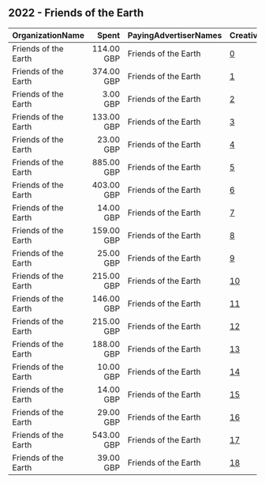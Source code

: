 ## 2022 - Friends of the Earth 
|OrganizationName|Spent|PayingAdvertiserNames|CreativeUrls|Impressions|Genders|AgeBrackets|CountryCodes|BillingAddresses|CandidateBallotInformation|
|:---|---:|:---|:---|---:|:---|:---|:---|:---|:---|
|Friends of the Earth|114.00 GBP|Friends of the Earth|[0](https://www.snap.com/political-ads/asset/a60c64be790282e9bc16705427b31fa8bf4cb0c48d160037ff13e706ca4cc159?mediaType=mp4)|99,636||18+|united kingdom|GB||
|Friends of the Earth|374.00 GBP|Friends of the Earth|[1](https://www.snap.com/political-ads/asset/0fd83ce3ebae5da96413497fe9f9c0d2ac48ce0bba6038c82a54786f67b99d0d?mediaType=mp4)|176,264||18+|united kingdom|GB||
|Friends of the Earth|3.00 GBP|Friends of the Earth|[2](https://www.snap.com/political-ads/asset/15cc398ea1905419c403aa45ed13eced9436445b8e183c2bbe33a1d883ef3d20?mediaType=mp4)|1,519||18+|united kingdom|GB||
|Friends of the Earth|133.00 GBP|Friends of the Earth|[3](https://www.snap.com/political-ads/asset/4c5e944a5e392c86c0c775e96dbc4f188135cd2e46919a6366739ac3fc5be6c0?mediaType=mp4)|61,595||18+|united kingdom|GB||
|Friends of the Earth|23.00 GBP|Friends of the Earth|[4](https://www.snap.com/political-ads/asset/15cc398ea1905419c403aa45ed13eced9436445b8e183c2bbe33a1d883ef3d20?mediaType=mp4)|13,229||18+|united kingdom|GB||
|Friends of the Earth|885.00 GBP|Friends of the Earth|[5](https://www.snap.com/political-ads/asset/8e34b0f041ed95af29d348cf93b52ebb7972a4164b8e3c0e532f4ef382b9ce92?mediaType=mp4)|856,960||18+|united kingdom|GB||
|Friends of the Earth|403.00 GBP|Friends of the Earth|[6](https://www.snap.com/political-ads/asset/56a64a3db9489a77e4924879839d593dce456d8de7a8b7ab2acdeff8d63bd2d9?mediaType=mp4)|151,292||18+|united kingdom|GB||
|Friends of the Earth|14.00 GBP|Friends of the Earth|[7](https://www.snap.com/political-ads/asset/5b4b7151d72a49172707ba10ce734d821ef9910df9f266f4d29d56adf41359ae?mediaType=mp4)|6,090||18+|united kingdom|GB||
|Friends of the Earth|159.00 GBP|Friends of the Earth|[8](https://www.snap.com/political-ads/asset/9a3965ce10e28d71e373ee1249a21d6bfb1694c630aa64669f7171541ee41376?mediaType=mp4)|94,753||18+|united kingdom|GB||
|Friends of the Earth|25.00 GBP|Friends of the Earth|[9](https://www.snap.com/political-ads/asset/6a44c9c0aab2ba828a8c0d0f29995ba40dbfcb892df5bc694552f901f644549f?mediaType=mp4)|13,127||18+|united kingdom|GB||
|Friends of the Earth|215.00 GBP|Friends of the Earth|[10](https://www.snap.com/political-ads/asset/a171d52acfa3adf38e967aeba1588d94768c743e9980ae7728b8b0fa1c5c00c8?mediaType=mp4)|109,259||18+|united kingdom|GB||
|Friends of the Earth|146.00 GBP|Friends of the Earth|[11](https://www.snap.com/political-ads/asset/d9557b5ee35af33a1ae41970b2f18bf7f18eb17b79bd8534446fbb047f5ed5a5?mediaType=mp4)|62,278||18+|united kingdom|GB||
|Friends of the Earth|215.00 GBP|Friends of the Earth|[12](https://www.snap.com/political-ads/asset/d9557b5ee35af33a1ae41970b2f18bf7f18eb17b79bd8534446fbb047f5ed5a5?mediaType=mp4)|121,833||18+|united kingdom|GB||
|Friends of the Earth|188.00 GBP|Friends of the Earth|[13](https://www.snap.com/political-ads/asset/10e8765f2de2011407f69541d07036fa90cbbd8a6ed4f59486cdcbfcd5358ba6?mediaType=mp4)|87,177||18+|united kingdom|GB||
|Friends of the Earth|10.00 GBP|Friends of the Earth|[14](https://www.snap.com/political-ads/asset/4c5e944a5e392c86c0c775e96dbc4f188135cd2e46919a6366739ac3fc5be6c0?mediaType=mp4)|4,893||18+|united kingdom|GB||
|Friends of the Earth|14.00 GBP|Friends of the Earth|[15](https://www.snap.com/political-ads/asset/6a44c9c0aab2ba828a8c0d0f29995ba40dbfcb892df5bc694552f901f644549f?mediaType=mp4)|6,683||18+|united kingdom|GB||
|Friends of the Earth|29.00 GBP|Friends of the Earth|[16](https://www.snap.com/political-ads/asset/3165fbe83eb0163a4ab1f37783be8c608f23da6bb4168539b15a3933ce706ab2?mediaType=mp4)|12,709||18+|united kingdom|GB||
|Friends of the Earth|543.00 GBP|Friends of the Earth|[17](https://www.snap.com/political-ads/asset/4c5e944a5e392c86c0c775e96dbc4f188135cd2e46919a6366739ac3fc5be6c0?mediaType=mp4)|297,996||18+|united kingdom|GB||
|Friends of the Earth|39.00 GBP|Friends of the Earth|[18](https://www.snap.com/political-ads/asset/32413f7bb9e08a0282ccdd0ac48184e493731255b27e92948a0dfd6cf94a5937?mediaType=mp4)|21,701||18+|united kingdom|GB||
